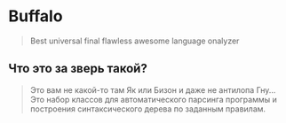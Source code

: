 # Buffalo
> Best universal final flawless awesome language onalyzer

## Что это за зверь такой?
> Это вам не какой-то там Як или Бизон и даже не антилопа Гну...
Это набор классов для автоматического парсинга программы и построения синтаксического дерева по заданным
правилам.